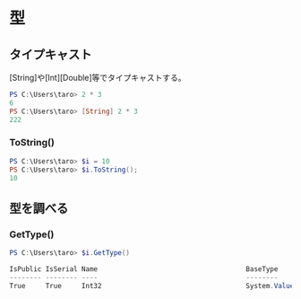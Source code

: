 ﻿# 型


## タイプキャスト
[String]や[Int][Double]等でタイプキャストする。

```powershell
PS C:\Users\taro> 2 * 3
6
PS C:\Users\taro> [String] 2 * 3
222
```

### ToString()

```powershell
PS C:\Users\taro> $i = 10
PS C:\Users\taro> $i.ToString();
10
```

## 型を調べる
### GetType()

```powershell
PS C:\Users\taro> $i.GetType()

IsPublic IsSerial Name                                     BaseType
-------- -------- ----                                     --------
True     True     Int32                                    System.ValueType
```
